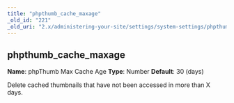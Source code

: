 ```yaml
---
title: "phpthumb_cache_maxage"
_old_id: "221"
_old_uri: "2.x/administering-your-site/settings/system-settings/phpthumb_cache_maxage"
---
```


## phpthumb\_cache\_maxage

**Name**: phpThumb Max Cache Age 
**Type**: Number 
**Default**: 30 (days)

Delete cached thumbnails that have not been accessed in more than X days.
